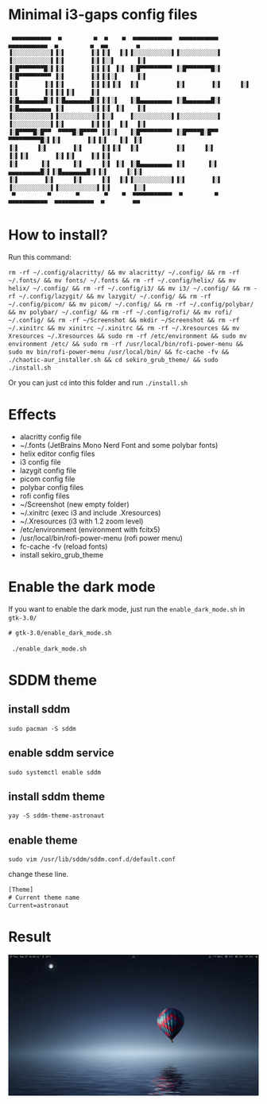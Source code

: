 # Minimal i3-gaps config files

```
 ▄▄▄▄▄▄▄▄▄▄▄  ▄         ▄  ▄    ▄  ▄▄▄▄▄▄▄▄▄▄▄  ▄▄▄▄▄▄▄▄▄▄▄       ▄▄▄▄▄▄▄▄▄▄▄  ▄         ▄  ▄▄        ▄ 
▐░░░░░░░░░░░▌▐░▌       ▐░▌▐░▌  ▐░▌▐░░░░░░░░░░░▌▐░░░░░░░░░░░▌     ▐░░░░░░░░░░░▌▐░▌       ▐░▌▐░░▌      ▐░▌
▐░█▀▀▀▀▀▀▀█░▌▐░▌       ▐░▌▐░▌ ▐░▌ ▐░█▀▀▀▀▀▀▀▀▀ ▐░█▀▀▀▀▀▀▀█░▌     ▐░█▀▀▀▀▀▀▀▀▀ ▐░▌       ▐░▌▐░▌░▌     ▐░▌
▐░▌       ▐░▌▐░▌       ▐░▌▐░▌▐░▌  ▐░▌          ▐░▌       ▐░▌     ▐░▌          ▐░▌       ▐░▌▐░▌▐░▌    ▐░▌
▐░█▄▄▄▄▄▄▄█░▌▐░█▄▄▄▄▄▄▄█░▌▐░▌░▌   ▐░█▄▄▄▄▄▄▄▄▄ ▐░█▄▄▄▄▄▄▄█░▌     ▐░█▄▄▄▄▄▄▄▄▄ ▐░▌       ▐░▌▐░▌ ▐░▌   ▐░▌
▐░░░░░░░░░░░▌▐░░░░░░░░░░░▌▐░░▌    ▐░░░░░░░░░░░▌▐░░░░░░░░░░░▌     ▐░░░░░░░░░░░▌▐░▌       ▐░▌▐░▌  ▐░▌  ▐░▌
▐░█▀▀▀▀█░█▀▀  ▀▀▀▀█░█▀▀▀▀ ▐░▌░▌   ▐░█▀▀▀▀▀▀▀▀▀ ▐░█▀▀▀▀█░█▀▀       ▀▀▀▀▀▀▀▀▀█░▌▐░▌       ▐░▌▐░▌   ▐░▌ ▐░▌
▐░▌     ▐░▌       ▐░▌     ▐░▌▐░▌  ▐░▌          ▐░▌     ▐░▌                 ▐░▌▐░▌       ▐░▌▐░▌    ▐░▌▐░▌
▐░▌      ▐░▌      ▐░▌     ▐░▌ ▐░▌ ▐░█▄▄▄▄▄▄▄▄▄ ▐░▌      ▐░▌       ▄▄▄▄▄▄▄▄▄█░▌▐░█▄▄▄▄▄▄▄█░▌▐░▌     ▐░▐░▌
▐░▌       ▐░▌     ▐░▌     ▐░▌  ▐░▌▐░░░░░░░░░░░▌▐░▌       ▐░▌     ▐░░░░░░░░░░░▌▐░░░░░░░░░░░▌▐░▌      ▐░░▌
 ▀         ▀       ▀       ▀    ▀  ▀▀▀▀▀▀▀▀▀▀▀  ▀         ▀       ▀▀▀▀▀▀▀▀▀▀▀  ▀▀▀▀▀▀▀▀▀▀▀  ▀        ▀▀ 
```

# How to install?

Run this command: 

```
rm -rf ~/.config/alacritty/ && mv alacritty/ ~/.config/ && rm -rf ~/.fonts/ && mv fonts/ ~/.fonts && rm -rf ~/.config/helix/ && mv helix/ ~/.config/ && rm -rf ~/.config/i3/ && mv i3/ ~/.config/ && rm -rf ~/.config/lazygit/ && mv lazygit/ ~/.config/ && rm -rf ~/.config/picom/ && mv picom/ ~/.config/ && rm -rf ~/.config/polybar/ && mv polybar/ ~/.config/ && rm -rf ~/.config/rofi/ && mv rofi/ ~/.config/ && rm -rf ~/Screenshot && mkdir ~/Screenshot && rm -rf ~/.xinitrc && mv xinitrc ~/.xinitrc && rm -rf ~/.Xresources && mv Xresources ~/.Xresources && sudo rm -rf /etc/environment && sudo mv environment /etc/ && sudo rm -rf /usr/local/bin/rofi-power-menu && sudo mv bin/rofi-power-menu /usr/local/bin/ && fc-cache -fv && ./chaotic-aur_installer.sh && cd sekiro_grub_theme/ && sudo ./install.sh
```

Or you can just `cd` into this folder and run `./install.sh`

# Effects

* alacritty config file
* ~/.fonts (JetBrains Mono Nerd Font and some polybar fonts)
* helix editor config files
* i3 config file
* lazygit config file
* picom config file
* polybar config files
* rofi config files
* ~/Screenshot (new empty folder)
* ~/.xinitrc (exec i3 and include .Xresources)
* ~/.Xresources (i3 with 1.2 zoom level)
* /etc/environment (environment with fcitx5)
* /usr/local/bin/rofi-power-menu (rofi power menu)
* fc-cache -fv (reload fonts)
* install sekiro_grub_theme

# Enable the dark mode

If you want to enable the dark mode, just run the `enable_dark_mode.sh` in `gtk-3.0/`

```
# gtk-3.0/enable_dark_mode.sh

 ./enable_dark_mode.sh
```

# SDDM theme

## install sddm

```
sudo pacman -S sddm
```

## enable sddm service

```
sudo systemctl enable sddm
```

## install sddm theme

```
yay -S sddm-theme-astronaut
```

## enable theme

```
sudo vim /usr/lib/sddm/sddm.conf.d/default.conf
```

change these line.

```
[Theme]
# Current theme name
Current=astronaut
```

# Result

![r1](./assets/1.png)
